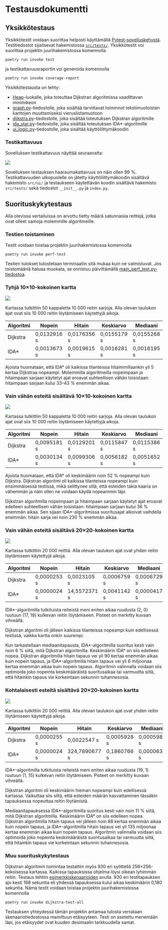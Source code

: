 # Testausdokumentti

## Yksikkötestaus
Yksikkötestit voidaan suorittaa helposti käyttämällä [Pytest-sovelluskehystä](https://docs.pytest.org/en/7.1.x/). Testitiedostot sijaitsevat hakemistossa [`src/tests/`](https://github.com/valtterikantanen/tiralabra/blob/master/src/tests/). Yksikkötestit voi suorittaa projektin juurihakemistossa komennolla
```
poetry run invoke test
```
ja testikattavuusraportin voi generoida komennolla
```
poetry run invoke coverage-report
```

Yksikkötestausta on tehty:
* [Heap](https://github.com/valtterikantanen/tiralabra/blob/master/src/util/heap.py/)-luokalle, joka toteuttaa Dijkstran algoritmissa vaadittavan minimikeon
* [graph.py](https://github.com/valtterikantanen/tiralabra/blob/master/src/util/graph.py/)-tiedostolle, joka sisältää tarvittavat toiminnot tekstimuotoisten karttojen muuttamiseksi vieruslistamuotoon
* [dijkstra.py](https://github.com/valtterikantanen/tiralabra/blob/master/src/algorithms/dijkstra.py/)-tiedostolle, joka sisältää toteutuksen Dijkstran algoritmille
* [ida_star.py](https://github.com/valtterikantanen/tiralabra/blob/master/src/algorithms/ida_star.py/)-tiedostolle, joka sisältää toteutuksen IDA\*-algoritmille
* [ui_logic.py](https://github.com/valtterikantanen/tiralabra/blob/master/src/services/ui_logic.py/)-tiedostolle, joka sisältää käyttöliittymäkoodin

### Testikattavuus

Sovelluksen testikattavuus näyttää seuraavalta:

![](./kuvat/testikattavuus.png)

Sovelluksen testauksen haaraumakattavuus on näin ollen 99 %. Testikattavuuden ulkopuolelle on jätetty käyttöliittymäkoodin sisältävä hakemisto `src/ui/` ja testaukseen käytettävän koodin sisältävä hakemisto `src/tests/` sekä tiedostot `__init__.py` ja `index.py`.

## Suorituskykytestaus

Alla olevissa vertailuissa on arvottu tietty määrä satunnaisia reittejä, jotka ovat olleet samoja molemmille algoritmeille.

### Testien toistaminen

Testit voidaan toistaa projektin juurihakemistossa komennolla
```
poetry run invoke perf-test
```
Testien tulokset tulostetaan terminaaliin sitä mukaa kuin ne valmistuvat. Jos toistomääriä haluaa muokata, se onnistuu päivittämällä [main_perf_test.py-tiedostoa](../src/tests/performance_tests/main_perf_test.py).

### Tyhjä 10×10-kokoinen kartta
![](./kuvat/map_1.png)

Kartassa tutkittiin 50 kappaletta 10 000 reitin sarjoja. Alla olevan taulukon ajat ovat siis 10 000 reitin löytämiseen käytettyjä aikoja.

| Algoritmi | Nopein      | Hitain      | Keskiarvo   | Mediaani    |
| --------- | ----------- | ----------- | ----------- | ----------- |
| Dijkstra  | 0,0132916 s | 0,0176356 s | 0,0155179 s | 0,0155268 s |
| IDA\*     | 0,0013673 s | 0,0019615 s | 0,0016281 s | 0,0016195 s |

Ajoista huomataan, että IDA\* oli kaikissa tilanteissa hitaimmillaankin yli 5 kertaa Dijkstraa nopeampi. Molemmilla algoritmeilla nopeimpaan ja hitaimpaan sarjaan käytetyt ajat eroavat suhteellisen vähän toisistaan: hitaimpaan sarjaan kului 33–43 % enemmän aikaa.

### Vain vähän esteitä sisältävä 10×10-kokoinen kartta
![](./kuvat/map_2.png)

Kartassa tutkittiin 50 kappaletta 10 000 reitin sarjoja. Alla olevan taulukon ajat ovat siis 10 000 reitin löytämiseen käytettyjä aikoja.

| Algoritmi | Nopein      | Hitain      | Keskiarvo   | Mediaani    |
| --------- | ----------- | ----------- | ----------- | ----------- |
| Dijkstra  | 0,0095181 s | 0,0129201 s | 0,0115847 s | 0,0115386 s |
| IDA\*     | 0,0030134 s | 0,0099306 s | 0,0056182 s | 0,0051652 s |

Ajoista huomataan, että IDA\* oli keskimäärin noin 52 % nopeampi kuin Dijkstra. Dijkstran algoritmi oli kaikissa tilanteissa nopeampi kuin ensimmäisessä testissä, mikä selittynee sillä, että esteiden takia kaaria on vähemmän ja näin ollen ne voidaan käydä nopeammin läpi.

Dijkstran algoritmilla nopeimpaan ja hitaimpaan sarjaan käytetyt ajat eroavat edelleen suhteellisen vähän toisistaan: hitaimpaan sarjaan kului 36 % enemmän aikaa. Sen sijaan IDA\*-algoritmissa suoritusajat alkoivat vaihdella enemmän: hitain sarja vei noin 230 % enemmän aikaa.

### Vain vähän esteitä sisältävä 20×20-kokoinen kartta
![](./kuvat/map_3.png)

Kartassa tutkittiin 20 000 reittiä. Alla olevan taulukon ajat ovat yhden reitin löytämiseen käytettyjä aikoja.

| Algoritmi | Nopein      | Hitain       | Keskiarvo   | Mediaani    |
| --------- | ----------- | ------------ | ----------- | ----------- |
| Dijkstra  | 0,0000253 s | 0,0023105 s  | 0,0006759 s | 0,0006729 s |
| IDA\*     | 0,0000024 s | 14,5572371 s | 0,0041142 s | 0,0000417 s |

IDA\*-algoritmilla tutkituista reiteistä meni eniten aikaa ruudusta (2, 0) ruutuun (17, 19) kulkevan reitin löytämiseen. Pisteet on merkitty kuvaan vihreällä.

Dijkstran algoritmi oli jälleen kaikissa tilanteissa nopeampi kuin edellisessä testissä, vaikka kartta onkin suurempi.

Kun tarkastellaan mediaanitapausta, IDA\*-algoritmilla suoritus kesti vain noin 6 % siitä, mitä Dijkstran algoritmilla. Keskimäärin IDA\* on siis edelleen nopea. Dijkstran algoritmilla hitain tapaus vei yli 90 kertaa enemmän aikaa kuin nopein tapaus, ja IDA\*-algoritmilla hitain tapaus vei yli 6 miljoonaa kertaa enemmän aikaa kuin nopein tapaus. Algoritmin valinnalla voidaan siis optimoida joko nopeinta keskimääräistä suoritusaikaa tai varmuutta siitä, että hitainkin tapaus vie korkeintaan sekunnin tuhannesosia.

### Kohtalaisesti esteitä sisältävä 20×20-kokoinen kartta
![](./kuvat/map_4.png)

Kartassa tutkittiin 20 000 reittiä. Alla olevan taulukon ajat ovat yhden reitin löytämiseen käytettyjä aikoja.

| Algoritmi | Nopein      | Hitain        | Keskiarvo   | Mediaani    |
| --------- | ----------- | ------------- | ----------- | ----------- |
| Dijkstra  | 0,0000255 s | 0,0022547 s   | 0,0005928 s | 0,0005982 s |
| IDA\*     | 0,0000024 s | 324,7890677 s | 0,1860766 s | 0,0000639 s |

IDA\*-algoritmilla tutkituista reiteistä meni eniten aikaa ruudusta (19, 1) ruutuun (1, 15) kulkevan reitin löytämiseen. Pisteet on merkitty kuvaan vihreällä.

Dijkstran algoritmi oli keskimäärin hieman nopeampi kuin edellisessä kartassa. Vaikuttaa siis siltä, että esteiden määrän kasvattaminen tässäkin tapauksessa nopeuttaa reitin löytämistä.

Mediaanitapauksessa IDA\*-algoritmilla suoritus kesti vain noin 11 % siitä, mitä Dijkstran algoritmilla. Keskimäärin IDA\* on siis edelleen nopea. Dijkstran algoritmilla hitain tapaus vei jälleen noin 88 kertaa enemmän aikaa kuin nopein tapaus, ja IDA\*-algoritmilla hitain tapaus vei yli 135 miljoonaa kertaa enemmän aikaa kuin nopein tapaus. Algoritmin valinnalla voidaan siis optimoida joko nopeinta keskimääräistä suoritusaikaa tai varmuutta siitä, että hitainkin tapaus vie korkeintaan sekunnin tuhannesosia.

### Muu suorituskykytestaus

Dijkstran algoritmin toimintaa testattiin myös 930 eri syöttellä 256×256-kokoisessa kartassa. Kaikissa tapauksissa ohjelma löysi oikean lyhimmän reitin. Testaus tehtiin [esimerkkiskenaarioiden](https://github.com/valtterikantanen/tiralabra/blob/master/src/maps/Berlin_0_256.map.scen) avulla. 930 eri testitapauksen ajo kesti 168 sekuntia eli yhdessä tapauksessa kului aikaa keskimäärin 0,180 sekuntia. Nämä testit voidaan toistaa projektin juurihakemistossa komennolla
```
poetry run invoke dijkstra-test-all
```
Testauksen yhteydessä tämän projektin antamaa tulosta verrataan skenaariotiedostossa mainittuun etäisyyteen. Testi on asetettu menemään läpi, jos etäisyydet ovat kuuden desimaalin tarkkuudella samat.